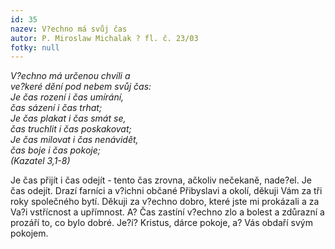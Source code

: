 ```yaml
---
id: 35
nazev: V?echno má svůj čas
autor: P. Miroslaw Michalak ? fl. č. 23/03
fotky: null
---
```

<i>V?echno má určenou chvíli a<br>ve?keré dění pod nebem svůj čas:<br>Je čas rození i čas umírání,<br>čas sázení i čas trhat;<br>Je čas plaka</i><i>t i čas smát se,<br>čas truchlit i čas poskakovat;<br>Je čas milovat i čas nenávidět,<br>čas boje i čas pokoje;<br>(Kazatel 3,1-8)</i><br><p>
Je čas přijít i čas odejít - tento čas zrovna, ačkoliv nečekaně, nade?el. Je čas odejít. Drazí farníci a v?ichni občané Přibyslavi a okolí, děkuji Vám za tři roky společného bytí. Děkuji za v?echno dobro, které jste mi prokázali a za Va?i vstřícnost a upřímnost. A? Čas zastíní v?echno zlo a bolest a zdůrazní a prozáří to, co bylo dobré. Je?í? Kristus, dárce pokoje,  a?  Vás  obdaří  svým pokojem.
